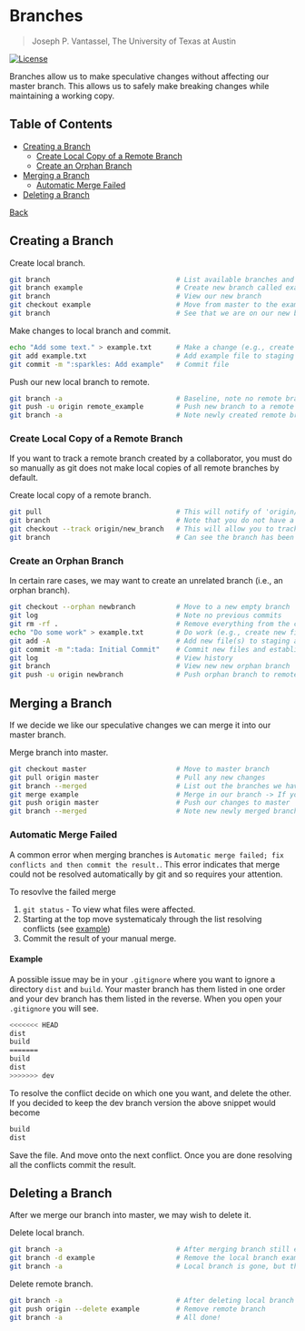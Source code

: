 # Branches

> Joseph P. Vantassel, The University of Texas at Austin

[![License](https://img.shields.io/badge/license-CC--By--SA--4.0-brightgreen.svg)](https://github.com/jpvantassel/git-course/blob/master/LICENSE.md)

Branches allow us to make speculative changes without affecting our master
branch. This allows us to safely make breaking changes while maintaining a
working copy.

## Table of Contents

- [Creating a Branch](#Creating-a-Branch)
  - [Create Local Copy of a Remote Branch](#Create-Local-Copy-of-a-Remote-Branch)
  - [Create an Orphan Branch](#Create-an-Orphan-Branch)
- [Merging a Branch](#Merging-a-Branch)
  - [Automatic Merge Failed](#Automatic-Merge-Failed)
- [Deleting a Branch](#Deleting-a-Branch)

[Back](./README.md)

## Creating a Branch

Create local branch.

```bash
git branch                               # List available branches and denotes current branch with *
git branch example                       # Create new branch called example
git branch                               # View our new branch
git checkout example                     # Move from master to the example branch
git branch                               # See that we are on our new branch
```

Make changes to local branch and commit.

```bash
echo "Add some text." > example.txt      # Make a change (e.g., create example file)
git add example.txt                      # Add example file to staging area
git commit -m ":sparkles: Add example"   # Commit file
```

Push our new local branch to remote.

```bash
git branch -a                            # Baseline, note no remote branch
git push -u origin remote_example        # Push new branch to a remote branch remote_example
git branch -a                            # Note newly created remote branch
```

### Create Local Copy of a Remote Branch

If you want to track a remote branch created by a collaborator, you must do so
manually as git does not make local copies of all remote branches by default.

Create local copy of a remote branch.

```bash
git pull                                 # This will notify of 'origin/new_branch'
git branch                               # Note that you do not have a copy
git checkout --track origin/new_branch   # This will allow you to track it
git branch                               # Can see the branch has been added
```

### Create an Orphan Branch

In certain rare cases, we may want to create an unrelated branch
(i.e., an orphan branch).

```bash
git checkout --orphan newbranch          # Move to a new empty branch
git log                                  # Note no previous commits
git rm -rf .                             # Remove everything from the current directory
echo "Do some work" > example.txt        # Do work (e.g., create new file)
git add -A                               # Add new file(s) to staging area
git commit -m ":tada: Initial Commit"    # Commit new files and establish history
git log                                  # View history
git branch                               # View new new orphan branch
git push -u origin newbranch             # Push orphan branch to remote
```

## Merging a Branch

If we decide we like our speculative changes we can merge it into our master
branch.

Merge branch into master.

```bash
git checkout master                      # Move to master branch
git pull origin master                   # Pull any new changes
git branch --merged                      # List out the branches we have merged to date
git merge example                        # Merge in our branch -> If you get an error see section Automatic Merge Failed
git push origin master                   # Push our changes to master
git branch --merged                      # Note new newly merged branch has been added
```

### Automatic Merge Failed

A common error when merging branches is
`Automatic merge failed; fix conflicts and then commit the result.`. This error
indicates that merge could not be resolved automatically by git and so requires your
attention.

To resovlve the failed merge

1. `git status` - To view what files were affected.
2. Starting at the top move systematicaly through the list resolving conflicts (see [example](#Example))
3. Commit the result of your manual merge.

#### Example

A possible issue may be in your `.gitignore` where you want to ignore a
directory `dist` and `build`. Your master branch has them listed in one order
and your dev branch has them listed in the reverse. When you open your
`.gitignore` you will see.

```bash
<<<<<<< HEAD
dist
build
=======
build
dist
>>>>>>> dev
```

To resolve the conflict decide on which one you want, and delete the other.
If you decided to keep the dev branch version the above snippet would become

```bash
build
dist
```

Save the file. And move onto the next conflict. Once you are done resolving
all the conflicts commit the result.

## Deleting a Branch

After we merge our branch into master, we may wish to delete it.

Delete local branch.

```bash
git branch -a                            # After merging branch still exists
git branch -d example                    # Remove the local branch example
git branch -a                            # Local branch is gone, but the remote is still there
```

Delete remote branch.

```bash
git branch -a                            # After deleting local branch remote still exists
git push origin --delete example         # Remove remote branch
git branch -a                            # All done!
```
